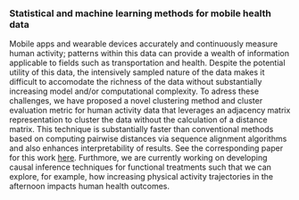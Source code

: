 ### Statistical and machine learning methods for mobile health data
Mobile apps and wearable devices accurately and continuously measure human activity; patterns within this data can provide a wealth of information applicable to fields such as transportation and health. Despite the potential utility of this data, the intensively sampled nature of the data makes it difficult to accomodate the richness of the data without substantially increasing model and/or computational complexity. To adress these challenges, we have proposed a novel clustering method and cluster evaluation metric for human activity data that leverages an adjacency matrix representation to cluster the data without the calculation of a distance matrix. This technique is substantially faster than conventional methods based on computing pairwise distances via sequence alignment algorithms and also enhances interpretability of results. See the corresponding paper for this work [here](https://www.tandfonline.com/doi/full/10.1080/01621459.2025.2506196). Furthmore, we are currently working on developing causal inference techniques for functional treatments such that we can explore, for example, how increasing physical activity trajectories in the afternoon impacts human health outcomes. 
